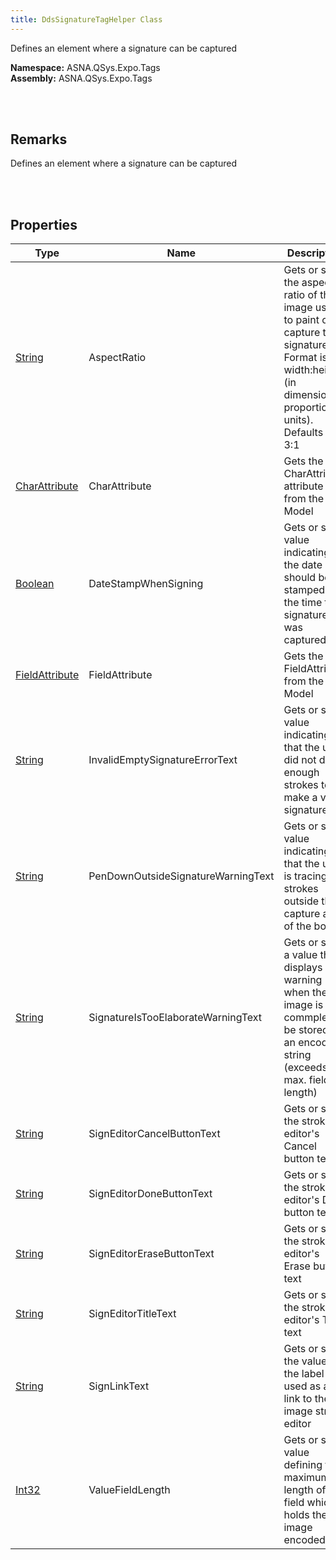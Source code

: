 ```yaml
---
title: DdsSignatureTagHelper Class
---
```


Defines an element where a signature can be captured

**Namespace:** ASNA.QSys.Expo.Tags <br/>
**Assembly:** ASNA.QSys.Expo.Tags

<br>
<br>

## Remarks

Defines an element where a signature can be captured

[//]: # ($$TODO: Complete the Remarks section.)

<br>
<br>

## Properties

| Type | Name | Description | Indexer
| --- | --- | --- | --- 
| [String](https://docs.microsoft.com/en-us/dotnet/api/system.string) | AspectRatio | Gets or sets the aspect-ratio of the image used to paint or capture the signature. Format is width:height (in dimension proportion units). Defaults to 3:1 | 
| [CharAttribute](/reference/asna-qsys-expo/expo-model/char-attribute.html) | CharAttribute | Gets the CharAttribute attribute from the Model | 
| [Boolean](https://docs.microsoft.com/en-us/dotnet/api/system.boolean) | DateStampWhenSigning | Gets or sets value indicating if the date should be stamped at the time the signature was captured | 
| [FieldAttribute](/reference/asna-qsys-expo/expo-model/field-attribute.html) | FieldAttribute | Gets the FieldAttribute from the Model | 
| [String](https://docs.microsoft.com/en-us/dotnet/api/system.string) | InvalidEmptySignatureErrorText | Gets or sets value indicating that the user did not draw enough strokes to make a valid signature | 
| [String](https://docs.microsoft.com/en-us/dotnet/api/system.string) | PenDownOutsideSignatureWarningText | Gets or sets value indicating that the user is tracing strokes outside the capture area of the box | 
| [String](https://docs.microsoft.com/en-us/dotnet/api/system.string) | SignatureIsTooElaborateWarningText | Gets or sets a value that displays as a warning when the image is too commplex to be stored in an encoded string (exceeds max. field length) | 
| [String](https://docs.microsoft.com/en-us/dotnet/api/system.string) | SignEditorCancelButtonText | Gets or sets the stroke editor's Cancel button text | 
| [String](https://docs.microsoft.com/en-us/dotnet/api/system.string) | SignEditorDoneButtonText | Gets or sets the stroke editor's Done button text | 
| [String](https://docs.microsoft.com/en-us/dotnet/api/system.string) | SignEditorEraseButtonText | Gets or sets the stroke editor's Erase button text | 
| [String](https://docs.microsoft.com/en-us/dotnet/api/system.string) | SignEditorTitleText | Gets or sets the stroke editor's Title text | 
| [String](https://docs.microsoft.com/en-us/dotnet/api/system.string) | SignLinkText | Gets or sets the value of the label used as a link to the image stroke editor | 
| [Int32](https://docs.microsoft.com/en-us/dotnet/api/system.int32) | ValueFieldLength | Gets or sets value defining the maximum length of the field which holds the image encoded | 

<br>
<br>

